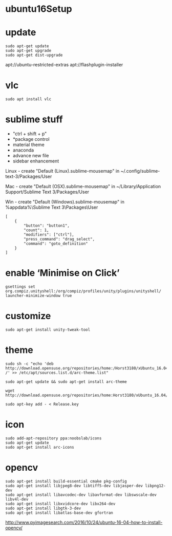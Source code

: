 # ubuntu16Setup

# update

```shell
sudo apt-get update
sudo apt-get upgrade
sudo apt-get dist-upgrade
```

apt://ubuntu-restricted-extras
apt://flashplugin-installer

# vlc
```shell
sudo apt install vlc
```

# sublime stuff
* "ctrl + shift + p"
* *package control
* material theme
* anaconda
* advance new file
* sidebar enhancement

Linux - create "Default (Linux).sublime-mousemap" in ~/.config/sublime-text-3/Packages/User

Mac - create "Default (OSX).sublime-mousemap" in ~/Library/Application Support/Sublime Text 3/Packages/User

Win - create "Default (Windows).sublime-mousemap" in %appdata%\Sublime Text 3\Packages\User

```shell
[
    {
        "button": "button1", 
        "count": 1, 
        "modifiers": ["ctrl"],
        "press_command": "drag_select",
        "command": "goto_definition"
    }
]
```

# enable ‘Minimise on Click’
```shell
gsettings set org.compiz.unityshell:/org/compiz/profiles/unity/plugins/unityshell/ launcher-minimize-window true
```

# customize
```shell
sudo apt-get install unity-tweak-tool
```

# theme
```shell
sudo sh -c "echo 'deb http://download.opensuse.org/repositories/home:/Horst3180/xUbuntu_16.04/ /' >> /etc/apt/sources.list.d/arc-theme.list"

sudo apt-get update && sudo apt-get install arc-theme

wget http://download.opensuse.org/repositories/home:Horst3180/xUbuntu_16.04/Release.key

sudo apt-key add - < Release.key
```

# icon
```shell
sudo add-apt-repository ppa:noobslab/icons
sudo apt-get update
sudo apt-get install arc-icons
```


# opencv
```shell
sudo apt-get install build-essential cmake pkg-config
sudo apt-get install libjpeg8-dev libtiff5-dev libjasper-dev libpng12-dev
sudo apt-get install libavcodec-dev libavformat-dev libswscale-dev libv4l-dev
sudo apt-get install libxvidcore-dev libx264-dev
sudo apt-get install libgtk-3-dev
sudo apt-get install libatlas-base-dev gfortran
```

http://www.pyimagesearch.com/2016/10/24/ubuntu-16-04-how-to-install-opencv/
